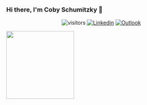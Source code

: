 ### Hi there, I'm Coby Schumitzky 👋
<div align="center">
  
  ![visitors](https://visitor-badge.glitch.me/badge?page_id=${your.username}.${your.repo.id})
  [![Linkedin](https://badgen.net/badge/LinkedIn/red?icon=linkedin)](https://www.linkedin.com/in/cobyts/)
  [![Outlook](https://img.shields.io/badge/Microsoft_Outlook-0078D4?style=for-the-badge&logo=microsoft-outlook&logoColor=white)](cschumit@lion.lmu.edu)
  
</div>

<img height="180em" src="https://github-readme-stats.vercel.app/api?username=CSaltx&show_icons=true&hide_border=true&&count_private=true&include_all_commits=true" />
